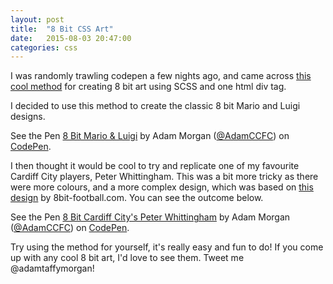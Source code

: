 ```yaml
---
layout: post
title:  "8 Bit CSS Art"
date:   2015-08-03 20:47:00
categories: css
---
```


I was randomly trawling codepen a few nights ago, and came across [this cool method](http://codepen.io/nucliweb/pen/RPqrQY) for creating 8 bit art using SCSS and one html div tag. 

I decided to use this method to create the classic 8 bit Mario and Luigi designs.

<p data-height="285" data-theme-id="0" data-slug-hash="NqEYEB" data-default-tab="result" data-user="AdamCCFC" class='codepen'>See the Pen <a href='http://codepen.io/AdamCCFC/pen/NqEYEB/'>8 Bit Mario & Luigi</a> by Adam Morgan (<a href='http://codepen.io/AdamCCFC'>@AdamCCFC</a>) on <a href='http://codepen.io'>CodePen</a>.</p>
<script async src="//assets.codepen.io/assets/embed/ei.js"></script>

I then thought it would be cool to try and replicate one of my favourite Cardiff City players, Peter Whittingham. This was a bit more tricky as there were more colours, and a more complex design, which was based on [this design](http://8bit-football.com/2012/12/12/cardiff-city-woking-fc-and-dc-united/) by 8bit-football.com. You can see the outcome below.

<p data-height="434" data-theme-id="0" data-slug-hash="PqxBQK" data-default-tab="result" data-user="AdamCCFC" class='codepen'>See the Pen <a href='http://codepen.io/AdamCCFC/pen/PqxBQK/'>8 Bit Cardiff City's Peter Whittingham</a> by Adam Morgan (<a href='http://codepen.io/AdamCCFC'>@AdamCCFC</a>) on <a href='http://codepen.io'>CodePen</a>.</p>
<script async src="//assets.codepen.io/assets/embed/ei.js"></script>

Try using the method for yourself, it's really easy and fun to do! If you come up with any cool 8 bit art, I'd love to see them. Tweet me @adamtaffymorgan!
